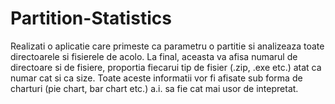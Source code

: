 # Partition-Statistics
Realizati o aplicatie care primeste ca parametru o partitie si analizeaza toate directoarele si
fisierele de acolo. La final, aceasta va afisa numarul de directoare si de fisiere, proportia
fiecarui tip de fisier (.zip, .exe etc.) atat ca numar cat si ca size. Toate aceste informatii vor fi
afisate sub forma de charturi (pie chart, bar chart etc.) a.i. sa fie cat mai usor de intepretat.